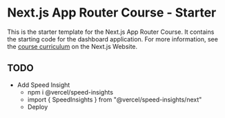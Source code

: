 # Next.js App Router Course - Starter

This is the starter template for the Next.js App Router Course. It contains the starting code for the dashboard application.
For more information, see the [course curriculum](https://nextjs.org/learn) on the Next.js Website.

## TODO

- Add Speed Insight
  - npm i @vercel/speed-insights
  - import { SpeedInsights } from "@vercel/speed-insights/next"
  - Deploy
